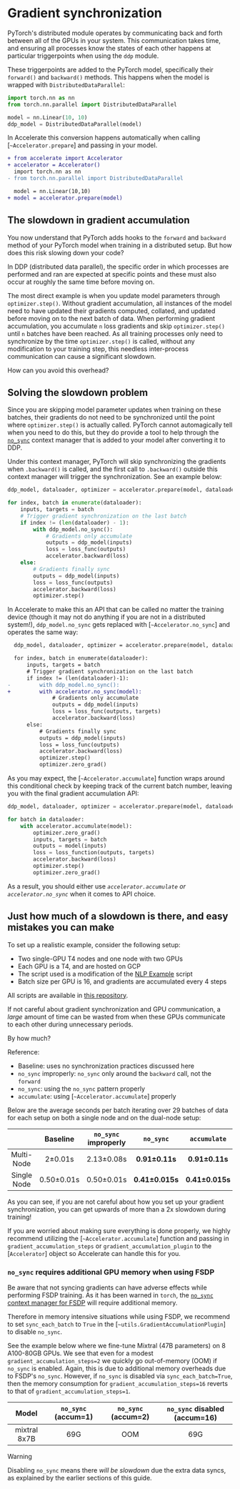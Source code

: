 <!--Copyright 2022 The HuggingFace Team. All rights reserved.

Licensed under the Apache License, Version 2.0 (the "License"); you may not use this file except in compliance with
the License. You may obtain a copy of the License at

http://www.apache.org/licenses/LICENSE-2.0

Unless required by applicable law or agreed to in writing, software distributed under the License is distributed on
an "AS IS" BASIS, WITHOUT WARRANTIES OR CONDITIONS OF ANY KIND, either express or implied. See the License for the
specific language governing permissions and limitations under the License.

⚠️ Note that this file is in Markdown but contain specific syntax for our doc-builder (similar to MDX) that may not be
rendered properly in your Markdown viewer.
-->

# Gradient synchronization

PyTorch's distributed module operates by communicating back and forth between all of the GPUs in your system.
This communication takes time, and ensuring all processes know the states of each other happens at particular triggerpoints
when using the `ddp` module. 

These triggerpoints are added to the PyTorch model, specifically their `forward()` and `backward()` methods. 
This happens when the model is wrapped with `DistributedDataParallel`:
```python
import torch.nn as nn
from torch.nn.parallel import DistributedDataParallel

model = nn.Linear(10, 10)
ddp_model = DistributedDataParallel(model)
```
In Accelerate this conversion happens automatically when calling [`~Accelerator.prepare`] and passing in your model.

```diff
+ from accelerate import Accelerator
+ accelerator = Accelerator()
  import torch.nn as nn
- from torch.nn.parallel import DistributedDataParallel

  model = nn.Linear(10,10)
+ model = accelerator.prepare(model)
```

## The slowdown in gradient accumulation

You now understand that PyTorch adds hooks to the `forward` and `backward` method of your PyTorch model when 
training in a distributed setup. But how does this risk slowing down your code?

In DDP (distributed data parallel), the specific order in which processes are performed and ran are expected
at specific points and these must also occur at roughly the same time before moving on.

The most direct example is when you update model parameters through
`optimizer.step()`.
Without gradient accumulation, all instances of the model need to have updated
their gradients computed, collated, and updated before moving on to the next
batch of data.
When performing gradient accumulation, you accumulate `n` loss gradients and
skip `optimizer.step()` until `n` batches have been reached. As all training
processes only need to synchronize by the time `optimizer.step()` is called,
without any modification to your training step, this needless inter-process
communication can cause a significant slowdown.

 How can you avoid this overhead?

## Solving the slowdown problem

Since you are skipping model parameter updates when training on these batches, their gradients do not need to be synchronized until the point where `optimizer.step()` is actually called. 
PyTorch cannot automagically tell when you need to do this, but they do provide a tool to help through the [`no_sync`](https://pytorch.org/docs/stable/generated/torch.nn.parallel.DistributedDataParallel.html#torch.nn.parallel.DistributedDataParallel.no_sync) context manager
that is added to your model after converting it to DDP.

Under this context manager, PyTorch will skip synchronizing the gradients when
`.backward()` is called, and the first call to `.backward()` outside this 
context manager will trigger the synchronization. See an example below:
```python
ddp_model, dataloader, optimizer = accelerator.prepare(model, dataloader, optimizer)

for index, batch in enumerate(dataloader):
    inputs, targets = batch
    # Trigger gradient synchronization on the last batch
    if index != (len(dataloader) - 1):
        with ddp_model.no_sync():
            # Gradients only accumulate
            outputs = ddp_model(inputs)
            loss = loss_func(outputs)
            accelerator.backward(loss)
    else:
        # Gradients finally sync
        outputs = ddp_model(inputs)
        loss = loss_func(outputs)
        accelerator.backward(loss)
        optimizer.step()
```

In Accelerate to make this an API that can be called no matter the training device (though it may not do anything if you are not in a distributed system!),
`ddp_model.no_sync` gets replaced with [`~Accelerator.no_sync`] and operates the same way:

```diff
  ddp_model, dataloader, optimizer = accelerator.prepare(model, dataloader, optimizer)

  for index, batch in enumerate(dataloader):
      inputs, targets = batch
      # Trigger gradient synchronization on the last batch
      if index != (len(dataloader)-1):
-         with ddp_model.no_sync():
+         with accelerator.no_sync(model):
              # Gradients only accumulate
              outputs = ddp_model(inputs)
              loss = loss_func(outputs, targets)
              accelerator.backward(loss)
      else:
          # Gradients finally sync
          outputs = ddp_model(inputs)
          loss = loss_func(outputs)
          accelerator.backward(loss)
          optimizer.step()
          optimizer.zero_grad()
```

As you may expect, the [`~Accelerator.accumulate`] function wraps around this conditional check by keeping track of the current batch number, leaving you with the final
gradient accumulation API:

```python
ddp_model, dataloader, optimizer = accelerator.prepare(model, dataloader, optimizer)

for batch in dataloader:
    with accelerator.accumulate(model):
        optimizer.zero_grad()
        inputs, targets = batch
        outputs = model(inputs)
        loss = loss_function(outputs, targets)
        accelerator.backward(loss)
        optimizer.step()
        optimizer.zero_grad()
```

As a result, you should either use *`accelerator.accumulate` or `accelerator.no_sync`* when it comes to API choice. 

## Just how much of a slowdown is there, and easy mistakes you can make

To set up a realistic example, consider the following setup:

* Two single-GPU T4 nodes and one node with two GPUs
* Each GPU is a T4, and are hosted on GCP
* The script used is a modification of the [NLP Example](https://github.com/muellerzr/timing_experiments/blob/main/baseline.py) script
* Batch size per GPU is 16, and gradients are accumulated every 4 steps

All scripts are available in [this repository](https://github.com/muellerzr/timing_experiments).

If not careful about gradient synchronization and GPU communication, a *large* amount of time can be wasted 
from when these GPUs communicate to each other during unnecessary periods.

By how much?

Reference:
- Baseline: uses no synchronization practices discussed here
- `no_sync` improperly: `no_sync` only around the `backward` call, not the `forward`
- `no_sync`: using the `no_sync` pattern properly
- `accumulate`: using [`~Accelerator.accumulate`] properly

Below are the average seconds per batch iterating over 29 batches of data for each setup on both a single node and on the dual-node setup:

|             | Baseline  | `no_sync` improperly | `no_sync` | `accumulate`| 
| :---------: | :-------: | :------------------: | :-------: | :---------: |
| Multi-Node  | 2±0.01s    | 2.13±0.08s | **0.91±0.11s** | **0.91±0.11s** |
| Single Node | 0.50±0.01s | 0.50±0.01s | **0.41±0.015s** | **0.41±0.015s** |

As you can see, if you are not careful about how you set up your gradient synchronization, you can get upwards of more than a 2x slowdown during training!

If you are worried about making sure everything is done properly, we highly recommend utilizing the [`~Accelerator.accumulate`] function and passing in
`gradient_accumulation_steps` or `gradient_accumulation_plugin` to the [`Accelerator`] object so Accelerate can handle this for you.

### `no_sync` requires additional GPU memory when using FSDP

Be aware that not syncing gradients can have adverse effects while performing FSDP training. As it has been warned in `torch`, the [`no_sync` context manager for FSDP](https://pytorch.org/docs/stable/fsdp.html#torch.distributed.fsdp.FullyShardedDataParallel.no_sync) will require additional memory.

Therefore in memory intensive situations while using FSDP, we recommend to set `sync_each_batch` to `True` in the [`~utils.GradientAccumulationPlugin`] to disable `no_sync`.

See the example below where we fine-tune Mixtral (47B parameters) on 8 A100-80GB GPUs. We see that even for a modest `gradient_accumulation_steps=2` we quickly go out-of-memory (OOM) if `no_sync` is enabled. Again, this is due to additional memory overheads due to FSDP's `no_sync`. However, if `no_sync` is disabled via `sync_each_batch=True`, then the memory consumption for `gradient_accumulation_steps=16` reverts to that of `gradient_accumulation_steps=1`.

| Model           | `no_sync` (accum=1) | `no_sync` (accum=2) | `no_sync` disabled (accum=16)
| :-------------: | :-----------------: | :-----------------: | :-----------------: 
mixtral 8x7B      | 69G                 | OOM                 | 69G

> [!WARNING] 
> Disabling `no_sync` means there _will be slowdown_ due the extra data syncs, as explained by the earlier sections of this guide.